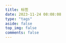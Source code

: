 ```yaml
---
title: 标签
date: 2023-11-24 08:08:08
type: "tags"
aside: false
top_img: false
comments: false
---
```

